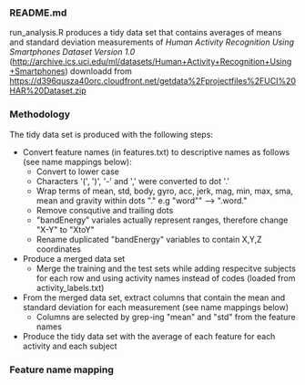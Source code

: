 ### README.md


run_analysis.R produces a tidy data set that contains averages of means and standard deviation measurements of *Human Activity Recognition Using Smartphones Dataset Version 1.0* (http://archive.ics.uci.edu/ml/datasets/Human+Activity+Recognition+Using+Smartphones) downloadd from https://d396qusza40orc.cloudfront.net/getdata%2Fprojectfiles%2FUCI%20HAR%20Dataset.zip

### Methodology
The tidy data set is produced with the following steps:

* Convert feature names (in features.txt) to descriptive names as follows (see name mappings below):
   * Convert to lower case
   * Characters '(', ')', '-' and ',' were converted to dot '.'
   * Wrap terms of mean, std, body, gyro, acc, jerk, mag, min, max, sma, mean and gravity within dots "." e.g "word"" --> ".word."
   * Remove consqutive and trailing dots 
   * "bandEnergy" variales actually represent ranges, therefore change "X-Y" to "XtoY"
   * Rename duplicated "bandEnergy" variables to contain X,Y,Z coordinates
* Produce a merged data set
   * Merge the training and the test sets while adding respecitve subjects for each row and using activity names instead of codes (loaded from activity_labels.txt)
* From the merged data set, extract columns that contain the mean and standard deviation for each measurement (see name mappings below)
   * Columns are selected by grep-ing "mean" and "std" from the feature names
* Produce the tidy data set with the average of each feature for each activity and each subject

### Feature name mapping

